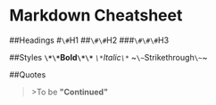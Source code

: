 # Markdown Cheatsheet

##Headings
  #`\#`H1
  ##`\#\#`H2
  ###`\#\#\#`H3

##Styles
  **`\*\*`Bold`\*\*`**
  *`\*`Italic`\*`*
  ~`\~`Strikethrough`\~`~

##Quotes
  >\>To be **"**Continued**"**
